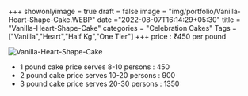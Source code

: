 +++
showonlyimage = true
draft = false
image = "img/portfolio/Vanilla-Heart-Shape-Cake.WEBP"
date ="2022-08-07T16:14:29+05:30"
title = "Vanilla-Heart-Shape-Cake"
categories = "Celebration Cakes"
Tags = ["Vanilla","Heart","Half Kg","One Tier"]
+++
price : ₹450 per pound
<!--more-->
![Vanilla-Heart-Shape-Cake](/img/portfolio/Vanilla-Heart-Shape-Cake.WEBP)
* 1 pound cake price serves 8-10 persons : 450
* 2 pound cake price serves 10-20 persons : 900
* 3 pound cake price serves 20-30 persons : 1350
